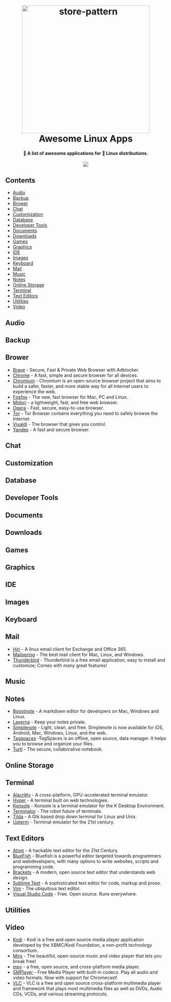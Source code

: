 <h1 align="center">
  <a href="https://github.com/jade28/awesome-linux-apps">
    <img alt="store-pattern" src="https://user-images.githubusercontent.com/34389409/50555555-b76c4d00-0d00-11e9-9c88-044c4ff10d6f.png" width="400">
  </a>
  <br>Awesome Linux Apps<br>
</h1>

<h4 align="center">
  🚀 A list of awesome applications for 🐧 Linux distributions.
</h4>
<p align="center">
  <a href="https://github.com/jade28/awesome-linux-apps">
    <img src="https://img.shields.io/badge/contributions-welcome-orange.svg"/>
  </a>
</p>  

## Contents

- [Audio](#audio)
- [Backup](#backup)
- [Brower](#brower)
- [Chat](#chat)
- [Customization](#customization)
- [Database](#database)
- [Developer Tools](#developer-tools)
- [Documents](#documents)
- [Downloads](#downloads)
- [Games](#games)
- [Graphics](#graphics)
- [IDE](#ide)
- [Images](#images)
- [Keyboard](#keyboard)
- [Mail](#mail)
- [Music](#music)
- [Notes](#notes)
- [Online Storage](#online-storage)
- [Terminal](#terminal)
- [Text Editors](#text-editors)
- [Utilities](#utilities)
- [Video](#video)

## Audio

## Backup

## Brower

- [Brave](https://brave.com/) - Secure, Fast & Private Web Browser with Adblocker.
- [Chrome](https://www.google.com/chrome/) - A fast, simple and secure browser for all devices.
- [Chromium](http://www.chromium.org/) - Chromium is an open-source browser project that aims to build a safer, faster, and more stable way for all Internet users to experience the web.
- [Firefox](https://www.mozilla.org/en-US/firefox/) - The new, fast browser for Mac, PC and Linux.
- [Midori](https://www.midori-browser.org/) - a lightweight, fast, and free web browser.
- [Opera](https://www.opera.com) - Fast, secure, easy-to-use browser.
- [Tor](https://www.torproject.org/projects/torbrowser.html.en) - Tor Browser contains everything you need to safely browse the Internet.
- [Vivaldi](https://vivaldi.com) - The browser that gives you control.
- [Yandex](https://browser.yandex.com/) - A fast and secure browser.

## Chat

## Customization

## Database

## Developer Tools

## Documents

## Downloads

## Games

## Graphics

## IDE

## Images

## Keyboard

## Mail

- [Hiri](https://www.hiri.com/) - A linux email client for Exchange and Office 365.
- [Mailspring](https://getmailspring.com/) - The best mail client for Mac, Linux, and Windows.
- [Thunderbird](https://www.thunderbird.net) - Thunderbird is a free email application, easy to install and customize; Comes with many great features!

## Music

## Notes

- [Boostnote](https://boostnote.io/) - A markdown editor for developers on Mac, Windows and Linux.
- [Laverna](https://laverna.cc/) - Keep your notes private.
- [Simplenote](https://simplenote.com/) - Light, clean, and free. Simplenote is now available for iOS, Android, Mac, Windows, Linux, and the web.
- [Tagspaces](https://www.tagspaces.org/) -TagSpaces is an offline, open source, data manager. 
It helps you to browse and organize your files.
- [Turtl](https://turtlapp.com/) - The secure, collaborative notebook.

## Online Storage

## Terminal

- [Alacritty](https://github.com/jwilm/alacritty) - A cross-platform, GPU-accelerated terminal emulator.
- [Hyper](https://github.com/zeit/hyper) - A terminal built on web technologies.
- [Konsole](https://konsole.kde.org/) - Konsole is a terminal emulator for the K Desktop Environment.
- [Terminator](https://gnometerminator.blogspot.com/p/introduction.html) - The robot future of terminals.
- [Tilda](https://github.com/lanoxx/tilda) - A Gtk based drop down terminal for Linux and Unix.
- [Upterm](https://github.com/railsware/upterm) - Terminal emulator for the 21st century.

## Text Editors

- [Atom](https://atom.io/) - A hackable text editor for the 21st Century.
- [BlueFish](http://bluefish.openoffice.nl/index.html) - Bluefish is a powerful editor targeted towards programmers and webdevelopers, with many options to write websites, scripts and programming code.
- [Brackets](http://brackets.io/) - A modern, open source text editor that understands web design.
- [Sublime Text](https://www.sublimetext.com/) - A sophisticated text editor for code, markup and prose.
- [Vim](https://vim8.org/) - The ubiquitous text editor.
- [Visual Studio Code](https://code.visualstudio.com/) - Free. Open source. Runs everywhere.

## Utilities

## Video

- [Kodi](https://kodi.tv/) - Kodi is a free and open source media player application developed by the XBMC/Kodi Foundation, a non-profit technology consortium.
- [Miro](http://www.getmiro.com/) - The beautiful, open-source music and video player that lets you break free!
- [mpv](https://mpv.io/) - a free, open source, and cross-platform media player.
- [SMPlayer](https://www.smplayer.info/) - Free Media Player with built-in codecs. Play all audio and video formats. Now with support for Chromecast!
- [VLC](http://www.videolan.org/vlc/index.html) - VLC is a free and open source cross-platform multimedia player and framework that plays most multimedia files as well as DVDs, Audio CDs, VCDs, and various streaming protocols.
